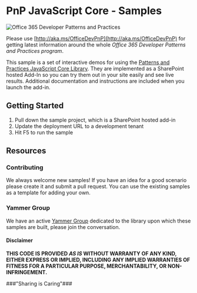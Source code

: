 # PnP JavaScript Core - Samples #
![Office 365 Developer Patterns and Practices](https://camo.githubusercontent.com/a732087ed949b0f2f84f5f02b8c79f1a9dd96f65/687474703a2f2f692e696d6775722e636f6d2f6c3031686876452e706e67)

Please use [http://aka.ms/OfficeDevPnP](http://aka.ms/OfficeDevPnP) for getting latest information around the whole *Office 365 Developer Patterns and Practices program*.


This sample is a set of interactive demos for using the [Patterns and Practices JavaScript Core Library](https://github.com/OfficeDev/PnP-JS-Core/). They are implemented as a SharePoint hosted Add-In so you can try them out in your site easily and see live results. Additional documentation and instructions are included when you launch the add-in.

## Getting Started ##

1. Pull down the sample project, which is a SharePoint hosted add-in
2. Update the deployment URL to a development tenant
3. Hit F5 to run the sample

## Resources ##

### Contributing ###

We always welcome new samples! If you have an idea for a good scenario please create it and submit a pull request. You can use the existing samples as a template for adding your own.

### Yammer Group ###
We have an active [Yammer Group](http://aka.ms/OfficeDevPnPSIGJavaScriptYammer) dedicated to the library upon which these samples are built, please join the conversation.


#### Disclaimer ####
**THIS CODE IS PROVIDED *AS IS* WITHOUT WARRANTY OF ANY KIND, EITHER EXPRESS OR IMPLIED, INCLUDING ANY IMPLIED WARRANTIES OF FITNESS FOR A PARTICULAR PURPOSE, MERCHANTABILITY, OR NON-INFRINGEMENT.**


###"Sharing is Caring"###

